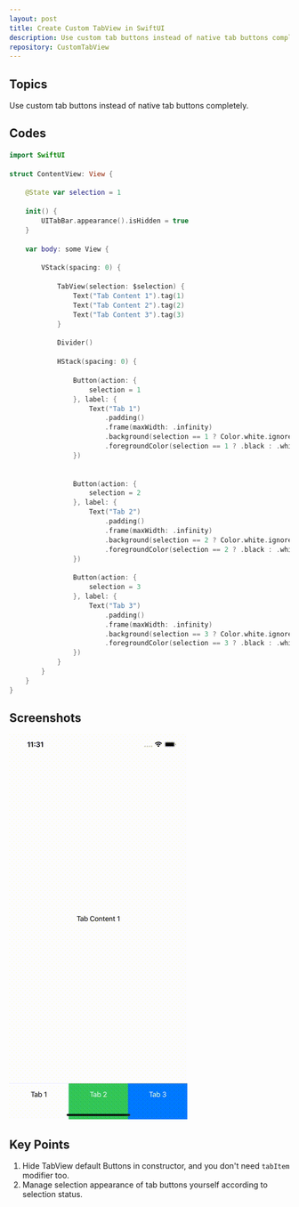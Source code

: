 ```yaml
---
layout: post
title: Create Custom TabView in SwiftUI
description: Use custom tab buttons instead of native tab buttons completely.
repository: CustomTabView
---
```


## Topics

Use custom tab buttons instead of native tab buttons completely.

## Codes

```swift
import SwiftUI

struct ContentView: View {
    
    @State var selection = 1
    
    init() {
        UITabBar.appearance().isHidden = true
    }
    
    var body: some View {
        
        VStack(spacing: 0) {
            
            TabView(selection: $selection) {
                Text("Tab Content 1").tag(1)
                Text("Tab Content 2").tag(2)
                Text("Tab Content 3").tag(3)
            }

            Divider()
            
            HStack(spacing: 0) {
                
                Button(action: {
                    selection = 1
                }, label: {
                    Text("Tab 1")
                        .padding()
                        .frame(maxWidth: .infinity)
                        .background(selection == 1 ? Color.white.ignoresSafeArea() : Color.red.ignoresSafeArea())
                        .foregroundColor(selection == 1 ? .black : .white)
                })
                
                
                Button(action: {
                    selection = 2
                }, label: {
                    Text("Tab 2")
                        .padding()
                        .frame(maxWidth: .infinity)
                        .background(selection == 2 ? Color.white.ignoresSafeArea() : Color.green.ignoresSafeArea())
                        .foregroundColor(selection == 2 ? .black : .white)
                })
                
                Button(action: {
                    selection = 3
                }, label: {
                    Text("Tab 3")
                        .padding()
                        .frame(maxWidth: .infinity)
                        .background(selection == 3 ? Color.white.ignoresSafeArea() : Color.blue.ignoresSafeArea())
                        .foregroundColor(selection == 3 ? .black : .white)
                })
            }
        }
    }
}
```

## Screenshots

![Custom TabView](/assets/2021-04-27-custom-tabview.gif)

## Key Points

1. Hide TabView default Buttons in constructor, and you don't need `tabItem` modifier too.
1. Manage selection appearance of tab buttons yourself according to selection status.
